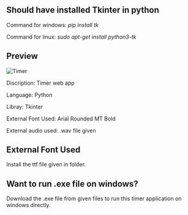 Should have installed Tkinter in python
-
Command for windows: *pip install tk*

Command for linux: *sudo apt-get install python3-tk*

Preview
-
![Timer](https://github.com/user-attachments/assets/30387d42-96f6-4e45-a671-f970ef2acf9e)

Discription: Timer web app

Language: Python

Libray: Tkinter

External Font Used: Arial Rounded MT Bold

External audio used: .wav file given

External Font Used
-
Install the ttf file given in folder.

Want to run .exe file on windows?
-
Download the .exe file from given files to run this timer application on windows directly.
